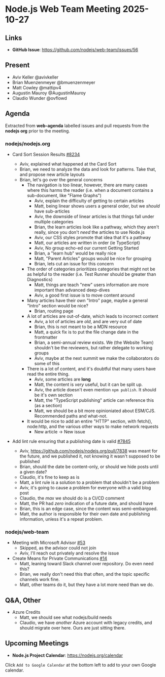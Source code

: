 # Node.js Web Team Meeting 2025-10-27

## Links

- **GitHub Issue**: https://github.com/nodejs/web-team/issues/56

## Present

- Aviv Keller @avivkeller
- Brian Muenzenmeyer @bmuenzenmeyer
- Matt Cowley @mattipv4
- Augustin Mauroy @AugustinMauroy
- Claudio Wunder @ovflowd

## Agenda

Extracted from **web-agenda** labelled issues and pull requests from the **nodejs org** prior to the meeting.

### nodejs/nodejs.org

* Card Sort Session Results [#8234](https://github.com/nodejs/nodejs.org/issues/8234)
    * Aviv, explained what happened at the Card Sort
    * Brian, we need to analyze the data and look for patterns. Take that, and propose new article layouts
    * Brian, let's go over the general concerns
        * The navigation is too linear, however, there are many cases where this harms the reader (i.e. when a document contains a sub-document, like "Flame Graphs")
            * Aviv, explain the difficulty of getting to certain articles
            * Matt, being linear shows users a general order, but we _should_ have sub-articles
            * Aviv, the downside of linear articles is that things fall under multiple categories
            * Brian, the learn articles look like a pathway, which they aren't really, since you don't *need* the articles to use Node.js
            * Aviv, our CSS styles promote that idea that it's a pathway
            * Matt, our articles are written in order (ie TypeScript)
            * Aviv, No group echo-ed our current Getting Started
            * Brian, a "learn hub" would be really nice
            * Matt, "Parent Articles" groups would be nice for grouping
            * Brian, lets cut an issue for this concern 
        *  The order of categories prioritizes categories that might not be as helpful to the reader (i.e. Test Runner should be greater than Diagnostics)
            * Matt, things are teach "new" users information are more important than advanced deep-dives
            * Aviv, a good first issue is to move content around
        * Many articles have their own "Intro" page, maybe a general "Intro" section would be nice?
            * Brian, routing page
        * A lot of articles are out-of-date, which leads to incorrect content
            * Aviv, a lot of articles are *old*, and are very out of date
            * Brian, this is not meant to be a MDN resource
            * Matt, a quick fix is to put the file change date in the frontmatter
            * Brian, a semi-annual review exists. We (the Website Team) shouldn't be the reviewers, but rather delegate to working groups
            * Aviv, maybe at the next summit we make the collaborators do some of this
        * There is a lot of content, and it's doubtful that many users have read the entire thing.
            * Aviv, some articles are **long**
            * Matt, the content is _very_ useful, but it can be split up.
            * Aviv, the article doesn't even mention `npm publish`. It should be it's own section
            * Matt, the "TypeScript publishing" article can reference this (as a section)
            * Matt, we should be a bit more opinioniated about ESM/CJS. Recommended paths and what-not.
        * It would be nice to add an entire "HTTP" section, with fetch(), node:http, and the various other ways to make network requests
            * New article -> New issue
  

* Add lint rule ensuring that a publishing date is valid [#7845](https://github.com/nodejs/nodejs.org/issues/7845)
    * Aviv, https://github.com/nodejs/nodejs.org/pull/7838 was meant for the future, and we published it, not knowing it wasn't supposed to be published
    * Brian, should the date be content-only, or should we hide posts until a given date?
    * Claudio, it's fine to keep as is
    * Matt, a lint rule is a solution to a problem that shouldn't be a problem
    * Aviv, it's going to cause a problem for everyone with a valid blog post
    * Claudio, the _max_ we should do is a CI/CD comment
    * Matt, the PR had _zero_ indication of a future date, and should have
    * Brian, this is an edge case, since the content was semi-embargoed.
    * Matt, the author is responsible for their own date and publishing information, unless it's a repeat problem.

### nodejs/web-team

* Meeting with Microsoft Advisor [#53](https://github.com/nodejs/web-team/issues/53)
    * Skipped, as the advisor could not join
    * Aviv, I'll reach out privately and resolve the issue
* Create Means for Private Communications [#14](https://github.com/nodejs/web-team/issues/14)
    * Matt, leaning toward Slack channel over repository. Do even need this?
    * Brian, we really don't need this that often, and the topic specific channels work fine.
    * Matt, other teams do it, but they have a lot more need than we do.

## Q&A, Other

* Azure Credits
    * Matt, we should see what nodejs/build needs
    * Claudio, we have _another_ Azure account with legacy credits, and should migrate over here. Ours are just sitting there.

## Upcoming Meetings

* **Node.js Project Calendar**: <https://nodejs.org/calendar>

Click `Add to Google Calendar` at the bottom left to add to your own Google calendar.
